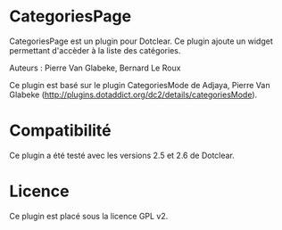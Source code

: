 CategoriesPage
==============

CategoriesPage est un plugin pour Dotclear.
Ce plugin ajoute un widget permettant d'accèder à la liste des catégories. 

Auteurs : Pierre Van Glabeke, Bernard Le Roux

Ce plugin est basé sur le plugin CategoriesMode de Adjaya, Pierre Van Glabeke (http://plugins.dotaddict.org/dc2/details/categoriesMode).

Compatibilité
============

Ce plugin a été testé avec les versions 2.5 et 2.6 de Dotclear.

Licence
===================
Ce plugin est placé sous la licence GPL v2.
